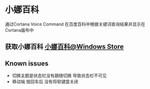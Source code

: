 # 小娜百科
通过Cortana Voice Command 在百度百科中根据关键词查询结果并显示在Cortana画布中

## 获取小娜百科 [小娜百科@Windows Store](https://www.microsoft.com/store/apps/9NBLGGH5KJ1B)

## Known issues
* 切换主题是状态栏没有跟随切换 导致状态栏不可见
* 移动端 按回车后 没有将软键盘关闭
